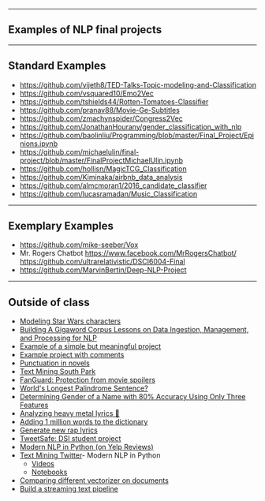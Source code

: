 ----
Examples of NLP final projects
----

----
Standard Examples
---
- https://github.com/vijeth8/TED-Talks-Topic-modeling-and-Classification
- https://github.com/vsquared10/Emo2Vec
- https://github.com/tshields44/Rotten-Tomatoes-Classifier
- https://github.com/pranav88/Movie-Ge-Subtitles
- https://github.com/zmachynspider/Congress2Vec
- https://github.com/JonathanHourany/gender_classification_with_nlp
- https://github.com/baolinliu/Programming/blob/master/Final_Project/Epinions.ipynb
- https://github.com/michaelulin/final-project/blob/master/FinalProjectMichaelUlin.ipynb
- https://github.com/hollisn/MagicTCG_Classification
- https://github.com/Kiminaka/airbnb_data_analysis
- https://github.com/almcmoran1/2016_candidate_classifier
- https://github.com/lucasramadan/Music_Classification

----
Exemplary Examples
----
- https://github.com/mike-seeber/Vox
- Mr. Rogers Chatbot https://www.facebook.com/MrRogersChatbot/ https://github.com/ultrarelativistic/DSCI6004-Final
- https://github.com/MarvinBertin/Deep-NLP-Project

----
Outside of class 
----

- [Modeling Star Wars characters](http://www.rafaelsk.com/Wordclous%20representations%20of%20Star%20Wars%20characters.html)
- [Building A Gigaword Corpus Lessons on Data Ingestion, Management, and Processing for NLP](https://www.youtube.com/watch?v=j1DdGX2d9BE)
- [Example of a simple but meaningful project](http://babble.nfshost.com/babblenumber1/)
- [Example project with comments](https://spandan-madan.github.io/DeepLearningProject/)
- [Punctuation in novels](https://medium.com/@neuroecology/punctuation-in-novels-8f316d542ec4#.9hisbnk28)
- [Text Mining South Park](http://kaylinwalker.com/text-mining-south-park/)
- [FanGuard: Protection from movie spoilers](http://www.insightdatascience.com/blog/fanguard.html)
- [World's Longest Palindrome Sentence?](http://norvig.com/palindrome.html)
- [Determining Gender of a Name with 80% Accuracy Using Only Three Features](http://blog.ayoungprogrammer.com/2016/04/determining-gender-of-name-with-80.html)
- [Analyzing heavy metal lyrics 🤘](http://www.degeneratestate.org/posts/2016/Apr/20/heavy-metal-and-natural-language-processing-part-1/)
- [Adding 1 million words to the dictionary](https://www.youtube.com/watch?v=sum5Hq2FTsw)
- [Generate new rap lyrics](https://github.com/iluxonchik/lyricist)
- [TweetSafe: DSI student project](http://tweetsafe.us-east-1.elasticbeanstalk.com/)
- [Modern NLP in Python (on Yelp Reviews)](https://www.youtube.com/watch?v=6zm9NC9uRkk)
- [Text Mining Twitter](http://blog.aylien.com/web-summit-2016-according-twitter-text-mining-80000-tweets/)- Modern NLP in Python
    - [Videos](https://www.youtube.com/watch?v=6zm9NC9uRkk)
    - [Notebooks](https://github.com/skipgram/modern-nlp-in-python/blob/master/executable/Modern_NLP_in_Python.ipynb)
- [Comparing different vectorizer on documents](http://sujitpal.blogspot.com/2016/12/document-similarity-using-various-text.html)
- [Build a streaming text pipeline](https://www.youtube.com/watch?v=NfaHA17CxrI)